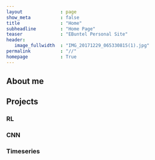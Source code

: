 ```yaml
---
layout              : page
show_meta           : false
title               : "Home"
subheadline         : "Home Page"
teaser              : "EBuntel Personal Site"
header:
   image_fullwidth  : "IMG_20171229_065330815(1).jpg"
permalink           : "//"
homepage            : True
---
```


## About me

## Projects

### RL

### CNN

### Timeseries

